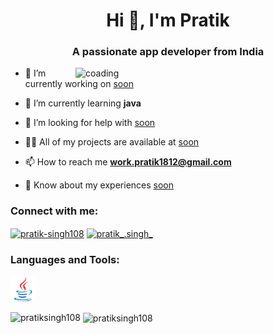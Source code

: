 <h1 align="center">Hi 👋, I'm Pratik</h1>
<h3 align="center">A passionate app developer from India</h3>

<img align="right" alt="coading" width="400" src="https://www.google.com/url?sa=i&url=https%3A%2F%2Fgithub.com%2Frudrabarad%2FGifs&psig=AOvVaw2-RR6UNUPlvbgTcLp90i4a&ust=1715583611940000&source=images&cd=vfe&opi=89978449&ved=0CBEQjRxqFwoTCMCXwZDFh4YDFQAAAAAdAAAAABAT">

- 🔭 I’m currently working on [soon](.)

- 🌱 I’m currently learning **java**

- 🤝 I’m looking for help with [soon](.)

- 👨‍💻 All of my projects are available at [soon](soon)

- 📫 How to reach me **work.pratik1812@gmail.com**

- 📄 Know about my experiences [soon](soon)

<h3 align="left">Connect with me:</h3>
<p align="left">
<a href="https://linkedin.com/in/pratik-singh108" target="blank"><img align="center" src="https://raw.githubusercontent.com/rahuldkjain/github-profile-readme-generator/master/src/images/icons/Social/linked-in-alt.svg" alt="pratik-singh108" height="30" width="40" /></a>
<a href="https://instagram.com/pratik_.singh_" target="blank"><img align="center" src="https://raw.githubusercontent.com/rahuldkjain/github-profile-readme-generator/master/src/images/icons/Social/instagram.svg" alt="pratik_.singh_" height="30" width="40" /></a>
</p>

<h3 align="left">Languages and Tools:</h3>
<p align="left"> <a href="https://www.java.com" target="_blank" rel="noreferrer"> <img src="https://raw.githubusercontent.com/devicons/devicon/master/icons/java/java-original.svg" alt="java" width="40" height="40"/> </a> </p>

<p><img align="left" src="https://github-readme-stats.vercel.app/api/top-langs?username=pratiksingh108&show_icons=true&locale=en&layout=compact" alt="pratiksingh108" /></p>

<p>&nbsp;<img align="center" src="https://github-readme-stats.vercel.app/api?username=pratiksingh108&show_icons=true&locale=en" alt="pratiksingh108" /></p>

